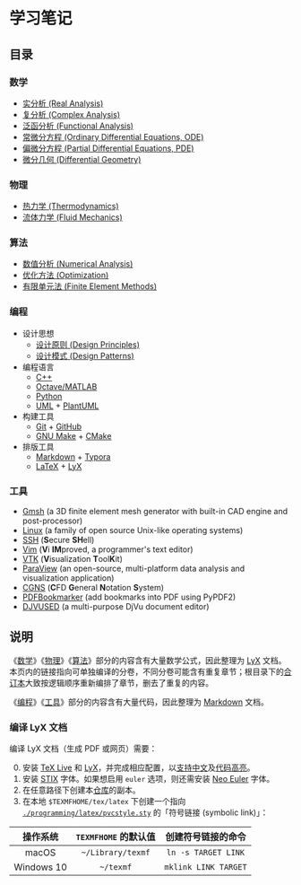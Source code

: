 # 学习笔记

## 目录

### 数学

- [实分析 (Real Analysis)](./mathematics/real/README.lyx)
- [复分析 (Complex Analysis)](./mathematics/complex/README.lyx)
- [泛函分析 (Functional Analysis)](./mathematics/functional/README.lyx)
- [常微分方程 (Ordinary Differential Equations, ODE)](./mathematics/ode/README.lyx)
- [偏微分方程 (Partial Differential Equations, PDE)](./mathematics/pde/README.lyx)
- [微分几何 (Differential Geometry)](./mathematics/geometry/README.lyx)

### 物理
- [热力学 (Thermodynamics)](./physics/heat/README.lyx)
- [流体力学 (Fluid Mechanics)](./physics/fluid/README.lyx)

### 算法
- [数值分析 (Numerical Analysis)](./algorithms/numerical_analysis/README.lyx)
- [优化方法 (Optimization)](./algorithms/optimization/README.lyx)
- [有限单元法 (Finite Element Methods)](./algorithms/finite_element/README.lyx)

### 编程
- 设计思想
  - [设计原则 (Design Principles)](./programming/principles/README.md)
  - [设计模式 (Design Patterns)](./programming/patterns/README.md)
- 编程语言
  - [C++](./programming/cpp/README.md)
  - [Octave/MATLAB](./programming/octave.md)
  - [Python](./programming/python.md)
  - [UML](./programming/uml/README.md) + [PlantUML](./programming/uml/README.md#PlantUML)
- 构建工具
  - [Git](./programming/git.md#Git) + [GitHub](./programming/git.md#GitHub)
  - [GNU Make](./programming/make/README.md#GNU-Make) + [CMake](./programming/make/README.md#CMake)
- 排版工具
  - [Markdown](./programming/markdown.md) + [Typora](./programming/markdown.md#Typora)
  - [LaTeX](./programming/latex/README.md) + [LyX](./programming/latex/README.md#LyX)

### 工具

- [Gmsh](./tools/gmsh/README.md) (a 3D finite element mesh generator with built-in CAD engine and post-processor)
- [Linux](./tools/linux/README.md) (a family of open source Unix-like operating systems)
- [SSH](./tools/ssh.md) (**S**ecure **SH**ell)
- [Vim](./tools/vim.md) (**V**i **IM**proved, a programmer's text editor)
- [VTK](./tools/vtk/README.md) (**V**isualization **T**ool**K**it)
- [ParaView](./tools/vtk/README.md#ParaView) (an open-source, multi-platform data analysis and visualization application)
- [CGNS](./tools/cgns/README.md) (**C**FD **G**eneral **N**otation **S**ystem)
- [PDFBookmarker](./tools/bookmark.md#PDFBookmarker) (add bookmarks into PDF using PyPDF2)
- [DJVUSED](./tools/bookmark.md#DJVUSED) (a multi-purpose DjVu document editor)

## 说明

《[数学](#数学)》《[物理](#物理)》《[算法](#算法)》部分的内容含有大量数学公式，因此整理为 [LyX](./programming/latex/README.md#LyX) 文档。
本页内的链接指向可单独编译的分卷，不同分卷可能含有重复章节；根目录下的[合订本](#README.lyx)大致按逻辑顺序重新编排了章节，删去了重复的内容。

《[编程](#编程)》《[工具](#工具)》部分的内容含有大量代码，因此整理为 [Markdown](./tools/markdown.md) 文档。

### 编译 LyX 文档

编译 LyX 文档（生成 PDF 或网页）需要：

0. 安装 [TeX Live](./programming/latex/README.md#TeX-Live) 和 [LyX](./programming/latex/README.md#LyX)，并完成相应配置，以[支持中文](./programming/latex/README.md#中文支持)及[代码高亮](./programming/latex/README.md#代码高亮)。
1. 安装 [STIX](https://github.com/stipub/stixfonts) 字体。如果想启用 `euler` 选项，则还需安装 [Neo Euler](https://github.com/khaledhosny/euler-otf) 字体。
2. 在任意路径下创建本[仓库](./programming/git.md)的副本。
3. 在本地 `$TEXMFHOME/tex/latex` 下创建一个指向 [`./programming/latex/pvcstyle.sty`](./programming/latex/pvcstyle.sty) 的「符号链接 (symbolic link)」：

|  操作系统  | `TEXMFHOME` 的默认值 |  创建符号链接的命令  |
| :--------: | :------------------: | :------------------: |
|   macOS    |  `~/Library/texmf`   | `ln -s TARGET LINK`  |
| Windows 10 |      `~/texmf`       | `mklink LINK TARGET` |

## 